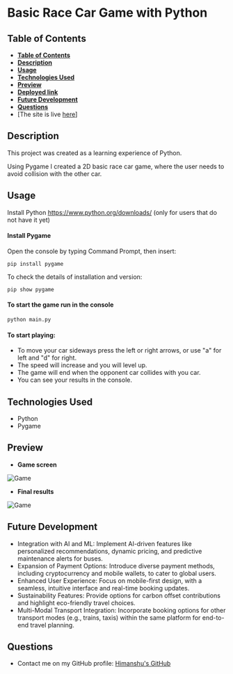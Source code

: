 # Basic Race Car Game with Python

## **Table of Contents**

- [**Table of Contents**](#table-of-contents)
- [**Description**](#description)
- [**Usage**](#usage)
- [**Technologies Used**](#technologies-used)
- [**Preview**](#preview)
- [**Deployed link**](#deployed-link)
- [**Future Development**](#future-development)
- [**Questions**](#questions)
- [The site is live <a href="https://himanshuranjan977.github.io/Car-Race/" target="_blank">here</a>]
## **Description**

This project was created as a learning experience of Python.

Using Pygame I created a 2D basic race car game, where the user needs to avoid collision with the other car.

## **Usage**

Install Python https://www.python.org/downloads/ (only for users that do not have it yet)

#### Install Pygame

Open the console by typing Command Prompt, then insert: 
```
pip install pygame
```
To check the details of installation and version:
```
pip show pygame
```
#### To start the game run in the console
```
python main.py  
```

#### To start playing:

* To  move your car sideways press the left or right arrows, or use "a" for left and "d" for right.
* The speed will increase and you will level up.
* The game will end when the opponent car collides with you car.
* You can see your results in the console. 

## **Technologies Used**

* Python
* Pygame


## **Preview**

* **Game screen**

![Game](screenshot/02.png)


* **Final results**

![Game](screenshot/03.png)

## **Future Development**

* Integration with AI and ML: Implement AI-driven features like personalized recommendations, dynamic pricing, and predictive maintenance alerts for buses.
* Expansion of Payment Options: Introduce diverse payment methods, including cryptocurrency and mobile wallets, to cater to global users.
* Enhanced User Experience: Focus on mobile-first design, with a seamless, intuitive interface and real-time booking updates.
* Sustainability Features: Provide options for carbon offset contributions and highlight eco-friendly travel choices.
* Multi-Modal Transport Integration: Incorporate booking options for other transport modes (e.g., trains, taxis) within the same platform for end-to-end travel planning.


## **Questions**

* Contact me on my GitHub profile: [Himanshu's GitHub](https://github.com/himanshuranjan977)
